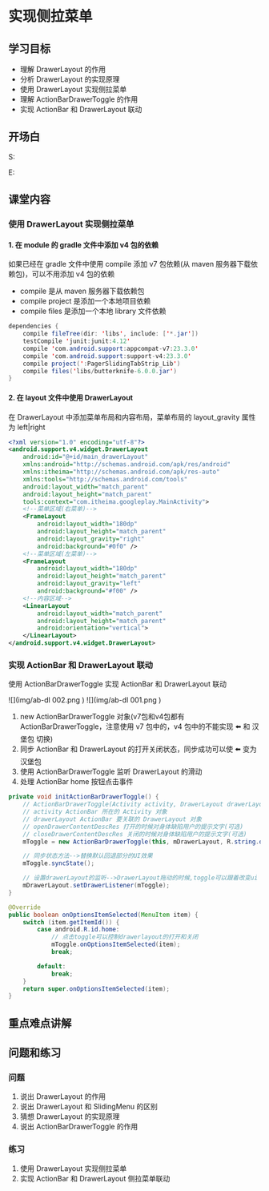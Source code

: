 # 实现侧拉菜单
## 学习目标
- 理解 DrawerLayout 的作用
- 分析 DrawerLayout 的实现原理
- 使用 DrawerLayout 实现侧拉菜单
- 理解 ActionBarDrawerToggle 的作用
- 实现 ActionBar 和 DrawerLayout 联动

## 开场白
S:

E:

## 课堂内容
### 使用 DrawerLayout 实现侧拉菜单
#### 1. 在 module 的 gradle 文件中添加 v4 包的依赖
如果已经在 gradle 文件中使用 compile 添加 v7 包依赖(从 maven 服务器下载依赖包)，可以不用添加 v4 包的依赖

- compile 是从 maven 服务器下载依赖包
- compile project 是添加一个本地项目依赖
- compile files 是添加一个本地 library 文件依赖

```java
dependencies {
    compile fileTree(dir: 'libs', include: ['*.jar'])
    testCompile 'junit:junit:4.12'
    compile 'com.android.support:appcompat-v7:23.3.0'
    compile 'com.android.support:support-v4:23.3.0'
    compile project(':PagerSlidingTabStrip_Lib')
    compile files('libs/butterknife-6.0.0.jar')
}
```
  
#### 2. 在 layout 文件中使用 DrawerLayout
在 DrawerLayout 中添加菜单布局和内容布局，菜单布局的 layout_gravity 属性为 left|right

```xml
<?xml version="1.0" encoding="utf-8"?>
<android.support.v4.widget.DrawerLayout
    android:id="@+id/main_drawerLayout"
    xmlns:android="http://schemas.android.com/apk/res/android"
    xmlns:itheima="http://schemas.android.com/apk/res-auto"
    xmlns:tools="http://schemas.android.com/tools"
    android:layout_width="match_parent"
    android:layout_height="match_parent"
    tools:context="com.itheima.googleplay.MainActivity">
    <!--菜单区域(右菜单)-->
    <FrameLayout
        android:layout_width="180dp"
        android:layout_height="match_parent"
        android:layout_gravity="right"
        android:background="#0f0" />
    <!--菜单区域(左菜单)-->
    <FrameLayout
        android:layout_width="180dp"
        android:layout_height="match_parent"
        android:layout_gravity="left"
        android:background="#f00" />
    <!--内容区域-->
    <LinearLayout
        android:layout_width="match_parent"
        android:layout_height="match_parent"
        android:orientation="vertical">
    </LinearLayout>
</android.support.v4.widget.DrawerLayout>
```

### 实现 ActionBar 和 DrawerLayout 联动
使用 ActionBarDrawerToggle 实现 ActionBar 和 DrawerLayout 联动

![](img/ab-dl 002.png ) ![](img/ab-dl 001.png ) 


1. new ActionBarDrawerToggle 对象(v7包和v4包都有ActionBarDrawerToggle，注意使用 v7 包中的，v4 包中的不能实现 ⬅️ 和 汉堡包 切换)
2. 同步 ActionBar 和 DrawerLayout 的打开关闭状态，同步成功可以使 ⬅️ 变为汉堡包
3. 使用 ActionBarDrawerToggle 监听 DrawerLayout 的滑动
4. 处理 ActionBar home 按钮点击事件

```java
private void initActionBarDrawerToggle() {
    // ActionBarDrawerToggle(Activity activity, DrawerLayout drawerLayout, int openDrawerContentDescRes, int closeDrawerContentDescRes)
    // activity ActionBar 所在的 Activity 对象
    // drawerLayout ActionBar 要关联的 DrawerLayout 对象
    // openDrawerContentDescRes 打开的时候对身体缺陷用户的提示文字(可选)
    // closeDrawerContentDescRes 关闭的时候对身体缺陷用户的提示文字(可选)
    mToggle = new ActionBarDrawerToggle(this, mDrawerLayout, R.string.open, R.string.close);

    // 同步状态方法-->替换默认回退部分的UI效果
    mToggle.syncState();

    // 设置drawerLayout的监听-->DrawerLayout拖动的时候,toggle可以跟着改变ui
    mDrawerLayout.setDrawerListener(mToggle);
}

@Override
public boolean onOptionsItemSelected(MenuItem item) {
    switch (item.getItemId()) {
        case android.R.id.home:
            // 点击toggle可以控制drawerlayout的打开和关闭
            mToggle.onOptionsItemSelected(item);
            break;

        default:
            break;
    }
    return super.onOptionsItemSelected(item);
}
```

## 重点难点讲解

## 问题和练习
### 问题
1. 说出 DrawerLayout 的作用
2. 说出 DrawerLayout 和 SlidingMenu 的区别
3. 猜想 DrawerLayout 的实现原理
4. 说出 ActionBarDrawerToggle 的作用

### 练习
1. 使用 DrawerLayout 实现侧拉菜单
2. 实现 ActionBar 和 DrawerLayout 侧拉菜单联动
